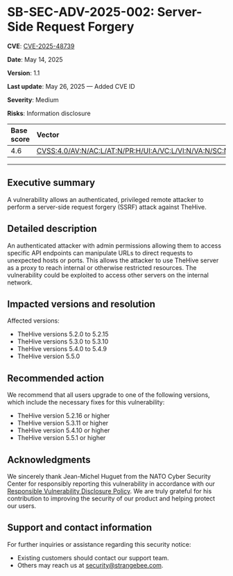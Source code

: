 # SB-SEC-ADV-2025-002: Server-Side Request Forgery

**CVE**: [CVE-2025-48739](https://nvd.nist.gov/vuln/detail/CVE-2025-48739)

**Date**: May 14, 2025

**Version**: 1.1

**Last update**: May 26, 2025 — Added CVE ID

**Severity**: Medium

**Risks**: Information disclosure

| Base score  | Vector          |
| :--------------- |:---------------|
| 4.6  | [CVSS:4.0/AV:N/AC:L/AT:N/PR:H/UI:A/VC:L/VI:N/VA:N/SC:N/SI:N/SA:N](https://www.first.org/cvss/calculator/4-0#CVSS:4.0/AV:N/AC:L/AT:N/PR:H/UI:A/VC:L/VI:N/VA:N/SC:N/SI:N/SA:N) |

---

## Executive summary

A vulnerability allows an authenticated, privileged remote attacker to perform a server-side request forgery (SSRF) attack against TheHive.

## Detailed description

An authenticated attacker with admin permissions allowing them to access specific API endpoints can manipulate URLs to direct requests to unexpected hosts or ports. This allows the attacker to use TheHive server as a proxy to reach internal or otherwise restricted resources. The vulnerability could be exploited to access other servers on the internal network.

## Impacted versions and resolution

Affected versions:

* TheHive versions 5.2.0 to 5.2.15
* TheHive versions 5.3.0 to 5.3.10
* TheHive versions 5.4.0 to 5.4.9
* TheHive version 5.5.0

## Recommended action

We recommend that all users upgrade to one of the following versions, which include the necessary fixes for this vulnerability:

* TheHive version 5.2.16 or higher
* TheHive version 5.3.11 or higher
* TheHive version 5.4.10 or higher
* TheHive version 5.5.1 or higher

## Acknowledgments

We sincerely thank Jean-Michel Huguet from the NATO Cyber Security Center for responsibly reporting this
vulnerability in accordance with our [Responsible Vulnerability Disclosure Policy](https://github.com/StrangeBeeCorp/Security/blob/main/Policies/Vulnerability%20Disclosure%20policy.md). We are truly grateful for his contribution to improving the security of our product and helping protect our users.

## Support and contact information

For further inquiries or assistance regarding this security notice:

* Existing customers should contact our support team.
* Others may reach us at security@strangebee.com.